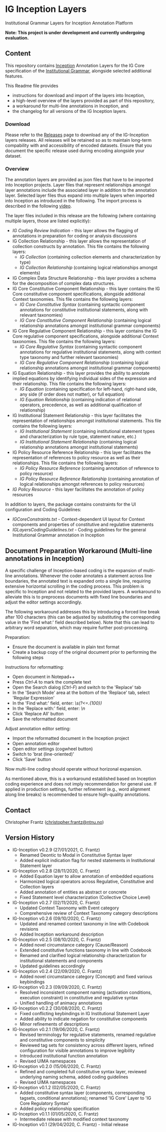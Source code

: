 # IG Inception Layers

Institutional Grammar Layers for Inception Annotation Platform

**Note: This project is under development and currently undergoing evaluation.**

## Content

This repository contains [Inception](https://inception-project.github.io/) Annotation Layers for the IG Core specification of the [Institutional Grammar](https://arxiv.org/abs/2008.08937), alongside selected additional features. 

This Readme file provides 
* instructions for download and import of the layers into Inception, 
* a high-level overview of the layers provided as part of this repository,
* a workaround for multi-line annotations in Inception, and
* the changelog for all versions of the IG Inception layers.

### Download 

Please refer to the [Releases](../../releases) page to download any of the IG-Inception layers releases. All releases will be retained so as to maintain long-term compability with and accessibility of encoded datasets. Ensure that you document the specific release used during encoding alongside your dataset.

### Overview

The annotation layers are provided as json files that have to be imported into Inception projects. Layer files that represent relationships amongst layer annotations include the associated layer in addition to the annotation layer. Selected layer files thus expand into multiple layers when imported into Inception as introduced in the following. The import process is described in the following [video](https://youtu.be/wnXzSNxmLec).

The layer files included in this release are the following (where containing multiple layers, those are listed explicitly):
 * *IG Coding Review Indication* - this layer allows the flagging of annotations in preparation for coding or analysis discussions
 * IG Collection Relationship - this layer allows the representation of collection constructs by annotation. This file contains the following layers:
   * *IG Collection* (containing collection elements and characterization by type)
   * *IG Collection Relationship* (containing logical relationships amongst elements)
 * IG Complex Data Structure Relationship - this layer provides a schema for the decomposition of complex data structures.
 * IG Core Constitutive Component Relationship - this layer contains the IG Core constitutive component specifications, alongside additional Context taxonomies. This file contains the following layers:
   * *IG Core Constitutive Syntax* (containing syntactic component annotations for constitutive institutional statements, along with relevant taxonomies)
   * *IG Core Constitutive Component Relationship* (containing logical relationship annotations amongst institutional grammar components)
 * IG Core Regulative Component Relationship - this layer contains the IG Core regulative component specifications, alongside additional Context taxonomies. This file contains the following layers:
   * *IG Core Regulative Syntax* (containing syntactic component annotations for regulative institutional statements, along with context type taxonomy and further relevant taxonomies)
   * *IG Core Regulative Component Relationship* (containing logical relationship annotations amongst institutional grammar components)
 * IG Equation Relationship - this layer provides the ability to annotate implied equations by identifying individual sides of the expression and their relationship. This file contains the following layers:
   * *IG Equation* (containing specification for left-hand, right-hand side, any side (if order does not matter), or full equation)
   * *IG Equation Relationship* (containing indication of relational operators, precedence, as well as additional qualification of relationship)
 * IG Institutional Statement Relationship - this layer facilitates the representation of relationships amongst institutional statements. This file contains the following layers:
   * *IG Institutional Statement* (containing institutional statement types and characterization by rule type, statement nature, etc.)
   * *IG Institutional Statement Relationship* (containing logical relationship annotations amongst institutional statements)
 * IG Policy Resource Reference Relationship - this layer facilitates the representation of references to policy resource as well as their relationships. This file contains the following layers:
   * *IG Policy Resource Reference* (containing annotation of reference to policy resource)
   * *IG Policy Resource Reference Relationship* (containing annotation of logical relationships amongst references to policy resources)
 * *IG Policy Resource* - this layer facilitates the annotation of policy resources

In addition to layers, the package contains constraints for the UI configuration and Coding Guidelines:
 * *IGCoreConstraints.txt* - Context-dependent UI layout for Context components and properties of constitutive and regulative statements
 * *IGLayersCodingGuidelines.txt* - Coding guidelines for the general Institutional Grammar annotation in Inception
 
## Document Preparation Workaround (Multi-line annotations in Inception)

A specific challenge of Inception-based coding is the expansion of multi-line annotations. Whenever the coder annotates a statement across line boundaries, the annotated text is expanded onto a single line, requiring extensive horizontal scrolling in the coding process. This problem is specific to Inception and not related to the provided layers. A workaround to alleviate this is to preprocess documents with fixed line boundaries and adjust the editor settings accordingly.

The following workaround addresses this by introducing a forced line break after 100 characters (this can be adjusted by substituting the corresponding value in the 'Find what:' field described below). Note that this can lead to arbitrary word separation, which may require further post-processing.

Preparation:
* Ensure the document is available in plain text format 
* Create a backup copy of the original document prior to performing the following steps

Instructions for reformatting:
* Open document in Notepad++
* Press *Ctrl-A* to mark the complete text
* Open the Search dialog (*Ctrl-F*) and switch to the 'Replace' tab
* In the 'Search Mode' area at the bottom of the 'Replace' tab, select 'Regular Expression'
* In the 'Find what:' field, enter: *\s(?<=.{100})*
* In the 'Replace with:' field, enter: *\n*
* Click 'Replace All' button
* Save the reformatted document

Adjust annotation editor setting:
* Import the reformatted document in the Inception project
* Open annotation editor
* Open editor settings (cogwheel button)
* Switch to 'brat (line-oriented)'
* Click 'Save' button

Now multi-line coding should operate without horizonal expansion.

As mentioned above, this is a workaround established based on Inception coding experience and does not imply recommendation for general use. If applied in production settings, further refinement (e.g., word alignment along line breaks) is recommended to ensure high-quality annotations.

## Contact

Christopher Frantz (christopher.frantz@ntnu.no)

## Version History
 
 * IG-Inception v0.2.9 (27/01/2021, C. Frantz)
   * Renamed Deontic to Modal in Constitutive Syntax layer
   * Added explicit indication flag for nested statements in Institutional Statement layer
 * IG-Inception v0.2.8 (28/11/2020, C. Frantz)
   * Added Equation layer to allow annotation of embedded equations
   * Harmonized logical operators across Regulative, Constitutive and Collection layers
   * Added annotation of entities as abstract or concrete
   * Fixed Statement level characterization (Collective Choice Level)
 * IG-Inception v0.2.7 (02/11/2020, C. Frantz)
   * Updated Context Taxonomy with Event category
   * Comprehensive review of Context Taxonomy category descriptions
 * IG-Inception v0.2.6 (09/10/2020, C. Frantz)
   * Updated and renamed context taxonomy in line with Codebook revisions
   * Added Inception workaround description
 * IG-Inception v0.2.5 (08/10/2020, C. Frantz)
   * Added novel circumstance category (Cause/Reason)
   * Extended constitutive functions taxonomy in line with Codebook
   * Renamed and clarified logical relationship characterization for institutional statements and components
   * Updated guidelines accordingly
 * IG-Inception v0.2.4 (22/09/2020, C. Frantz)
   * Added novel circumstance category (Concept) and fixed various keybindings
 * IG-Inception v0.2.3 (09/09/2020, C. Frantz)
   * Resolved inconsistent component naming (activation conditions, execution constraint) in constitutive and regulative syntax
   * Unified handling of animacy annotations
 * IG-Inception v0.2.2 (30/08/2020, C. Frantz)
   * Fixed conflicting keybindings in IG Institutional Statement Layer
   * Added ability to indicate negation for constitutive components
   * Minor refinements of descriptions
 * IG-Inception v0.2.1 (19/06/2020, C. Frantz)
   * Revised terminology for regulative statements, renamed regulative and constitutive components to simplicity
   * Reviewed tag sets for consistency across different layers, refined configuration for visible annotations to improve legibility
   * Introduced institutional function annotation
   * Revised UIMA namespaces
 * IG-Inception v0.2.0 (15/06/2020, C. Frantz)
   * Refined and completed full constitutive syntax layer, reviewed underlying naming schema, added coding guidelines
   * Revised UIMA namespaces
 * IG-Inception v0.1.2 (02/05/2020, C. Frantz)
   * Added constitutive syntax layer (components, corresponding tagsets, conditional annotations); renamed 'IG Core' Layer to 'IG Core Regulatory Syntax'
   * Added policy relationship specification
 * IG-Inception v0.1.1 (01/05/2020, C. Frantz)
   * Intermediate release with modified context taxonomy
 * IG-Inception v0.1 (29/04/2020, C. Frantz) - Initial release
